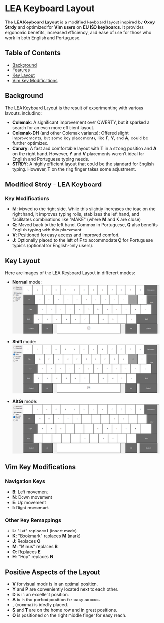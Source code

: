 # LEA Keyboard Layout

The **LEA Keyboard Layout** is a modified keyboard layout inspired by **Oxey Strdy** and optimized for **Vim users** on **EU ISO keyboards**. It provides ergonomic benefits, increased efficiency, and ease of use for those who work in both English and Portuguese.

## Table of Contents

- [Background](#background)
- [Features](#features)
- [Key Layout](#key-layout)
- [Vim Key Modifications](#vim-key-modifications)

## Background

The LEA Keyboard Layout is the result of experimenting with various layouts, including:

- **Colemak**: A significant improvement over QWERTY, but it sparked a search for an even more efficient layout.
- **Colemak-DH** (and other Colemak variants): Offered slight improvements, but some key placements, like **F**, **Y**, and **A**, could be further optimized.
- **Canary**: A fast and comfortable layout with **T** in a strong position and **A** on the right hand. However, **Y** and **V** placements weren’t ideal for English and Portuguese typing needs.
- **STRDY**: A highly efficient layout that could be the standard for English typing. However, **T** on the ring finger takes some adjustment.

## Modified Strdy - LEA Keyboard

### Key Modifications
- **M**: Moved to the right side. While this slightly increases the load on the right hand, it improves typing rolls, stabilizes the left hand, and facilitates combinations like "MAKE" (where **M** and **K** are close).
- **Q**: Moved back to the left hand. Common in Portuguese, **Q** also benefits English typing with this placement.
- **V**: Positioned for easy access and improved comfort.
- **J**: Optionally placed to the left of **F** to accommodate **Ç** for Portuguese typists (optional for English-only users).

## Key Layout

Here are images of the LEA Keyboard Layout in different modes:

- **Normal** mode:
  ![LEA Keyboard Layout - Normal](./docs/images/normal.png)
  
- **Shift** mode:
  ![LEA Keyboard Layout - Shift](./docs/images/shift.png)
  
- **AltGr** mode:
  ![LEA Keyboard Layout - AltGr](./docs/images/altgr.png)

## Vim Key Modifications

### Navigation Keys
- **B**: Left movement
- **N**: Down movement
- **E**: Up movement
- **I**: Right movement

### Other Key Remappings
- **L**: "Let" replaces **I** (insert mode)
- **K**: "Bookmark" replaces **M** (mark)
- **J**: Replaces **O**
- **M**: "Minus" replaces **B**
- **O**: Replaces **E**
- **H**: "Hop" replaces **N**

## Positive Aspects of the Layout
- **V** for visual mode is in an optimal position.
- **Y** and **P** are conveniently located next to each other.
- **D** is in an excellent position.
- **A** is in the perfect position for easy access.
- **,** (comma) is ideally placed.
- **S** and **T** are on the home row and in great positions.
- **O** is positioned on the right middle finger for easy reach.
